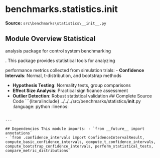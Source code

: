 # benchmarks.statistics.__init__

**Source:** `src\benchmarks\statistics\__init__.py`

## Module Overview Statistical

analysis package for control system benchmarking

. This package provides statistical tools for analyzing


performance metrics collected from simulation trials: - **Confidence Intervals**: Normal, t-distribution, and bootstrap methods
- **Hypothesis Testing**: Normality tests, group comparisons
- **Effect Size Analysis**: Practical significance assessment
- **Outlier Detection**: Robust statistical validation ## Complete Source Code ```{literalinclude} ../../../src/benchmarks/statistics/__init__.py
:language: python
:linenos:
```

---

## Dependencies This module imports: - `from __future__ import annotations`
- `from .confidence_intervals import ConfidenceIntervalResult, compute_basic_confidence_intervals, compute_t_confidence_intervals, compute_bootstrap_confidence_intervals, perform_statistical_tests, compare_metric_distributions`
